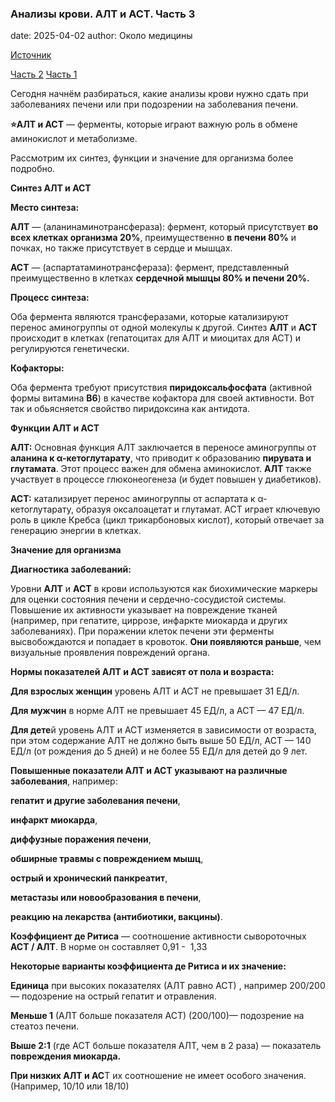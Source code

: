 ### Анализы крови. АЛТ и АСТ. Часть 3

date: 2025-04-02 author: Около медицины

[Источник](https://t.me/sobremedicine/1856)

[Часть 2](http://195.133.46.227:8505/#a050a61a) [Часть 1](http://195.133.46.227:8505/#f6da86be)

Сегодня начнём разбираться, какие анализы крови нужно сдать при заболеваниях печени или при подозрении на заболевания печени.

**⭐АЛТ и АСТ**
— ферменты, которые играют важную роль в обмене аминокислот и метаболизме.

Рассмотрим их синтез, функции и значение для организма более подробно.

**Синтез АЛТ и АСТ**

**Место синтеза:**

**АЛТ** — (аланинаминотрансфераза):
фермент, который присутствует **во всех клетках организма 20%**, преимущественно **в печени 80%** и почках, но также присутствует в сердце и мышцах.

**АСТ** — (аспартатаминотрансфераза):
фермент, представленный преимущественно в клетках **сердечной мышцы 80% и печени 20%.**

**Процесс синтеза:**

Оба фермента являются трансферазами, которые катализируют перенос аминогруппы от одной молекулы к другой.
Синтез **АЛТ** и **АСТ** происходит в клетках (гепатоцитах для АЛТ и миоцитах для АСТ) и регулируются генетически.

**Кофакторы:**

Оба фермента требуют присутствия **пиридоксальфосфата** (активной формы витамина **B6**) в качестве кофактора для своей активности.
Вот так и обьясняется свойство пиридоксина как антидота.

**Функции АЛТ и АСТ**

**АЛТ:** Основная функция АЛТ заключается в переносе аминогруппы от **аланина к α-кетоглутарату**, что приводит к образованию **пирувата и глутамата**. Этот процесс важен для обмена аминокислот.
**АЛТ** также участвует в процессе глюконеогенеза (и будет повышен у диабетиков).

**АСТ:** катализирует перенос аминогруппы от аспартата к α-кетоглутарату, образуя оксалоацетат и глутамат.
АСТ играет ключевую роль в цикле Кребса (цикл трикарбоновых кислот), который отвечает за генерацию энергии в клетках.

**Значение для организма**

**Диагностика заболеваний:**

Уровни **АЛТ** и **АСТ** в крови используются как биохимические маркеры для оценки состояния печени и сердечно-сосудистой системы.
Повышение их активности указывает на повреждение тканей (например, при гепатите, циррозе, инфаркте миокарда и других заболеваниях).
При поражении клеток печени эти ферменты высвобождаются и попадает в кровоток. **Они появляются раньше**, чем визуальные проявления повреждений органа.

**Нормы показателей АЛТ и АСТ зависят от пола и возраста:**

**Для взрослых женщин** уровень АЛТ и АСТ не превышает 31 ЕД/л.

**Для мужчин** в норме АЛТ не превышает 45 ЕД/л, а АСТ — 47 ЕД/л.  

**Для дете**й уровень АЛТ и АСТ изменяется в зависимости от возраста, при этом содержание АЛТ не должно быть выше 50 ЕД/л,
АСТ — 140 ЕД/л (от рождения до 5 дней) и не более 55 ЕД/л для детей до 9 лет.  

**Повышенные показатели АЛТ и АСТ указывают на различные заболевания**, например:

**гепатит и другие заболевания печени**,

**инфаркт миокарда**,

**диффузные поражения печени**,

**обширные травмы с повреждением мышц**,

**острый и хронический панкреатит**,

**метастазы или новообразования в печени**,

**реакцию на лекарства (антибиотики, вакцины)**.

**Коэффициент де Ритиса** — соотношение активности сывороточных **АСТ / АЛТ**. В норме он составляет 0,91 -  1,33 

**Некоторые варианты коэффициента де Ритиса и их значение:**

**Единица** при высоких показателях (АЛТ равно АСТ) , например 200/200 — подозрение на острый гепатит и отравления.

**Меньше 1** (АЛТ больше показателя АСТ) (200/100)— подозрение на стеатоз печени.  

**Выше 2:1** (где АСТ больше показателя АЛТ, чем в 2 раза) — показатель **повреждения миокарда.**

**При низких АЛТ и АС**Т их соотношение не имеет особого значения. (Например, 10/10 или 18/10)
